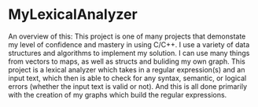 # MyLexicalAnalyzer
An overview of this: This project is one of many projects that demonstate my level of confidence and mastery in using C/C++. I use a variety of data structures and algorithms to implement my solution.
I can use many things from vectors to maps, as well as structs and buliding my own graph. This project is a lexical analyzer which takes in a regular expression(s) and an input text, which then 
is able to check for any syntax, semantic, or logical errors (whether the input text is valid or not). And this is all done primarily with the creation of my graphs which build the regular expressions. 
